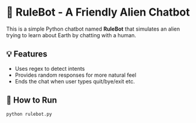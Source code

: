 # 🤖 RuleBot - A Friendly Alien Chatbot

This is a simple Python chatbot named **RuleBot** that simulates an alien trying to learn about Earth by chatting with a human.

## 💡 Features
- Uses regex to detect intents
- Provides random responses for more natural feel
- Ends the chat when user types quit/bye/exit etc.

## 🚀 How to Run

```bash
python rulebot.py
